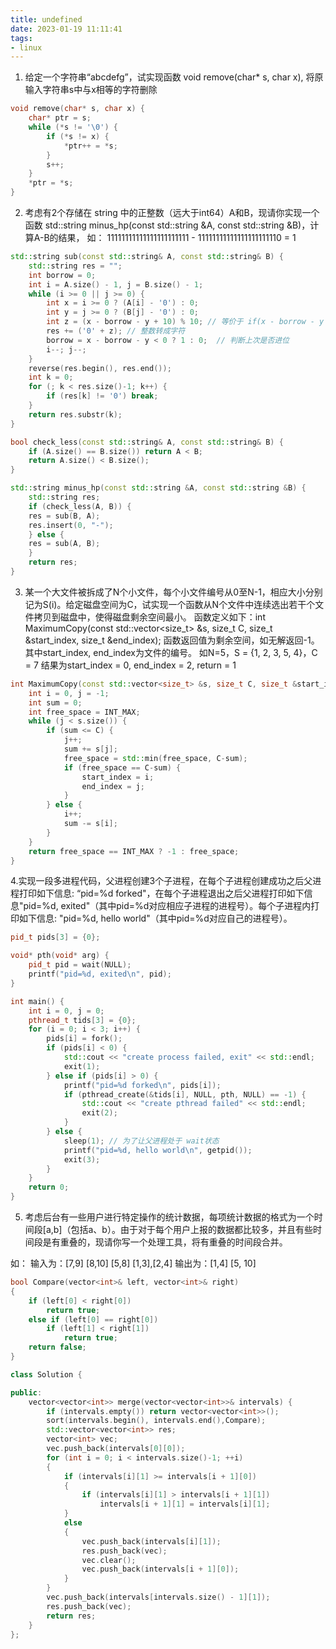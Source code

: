 ```yaml
---
title: undefined
date: 2023-01-19 11:11:41
tags:
- linux
---
```



1. 给定一个字符串“abcdefg”，试实现函数 void remove(char* s, char x), 将原输入字符串s中与x相等的字符删除
```cpp
void remove(char* s, char x) {
    char* ptr = s;
    while (*s != '\0') {
        if (*s != x) {
            *ptr++ = *s;
        }
        s++;
    }
    *ptr = *s;
}
```

2. 考虑有2个存储在 string 中的正整数（远大于int64）A和B，现请你实现一个函数 std::string minus_hp(const std::string &A, const std::string &B)，计算A-B的结果，
如： 11111111111111111111111 - 11111111111111111111110 = 1

```cpp
std::string sub(const std::string& A, const std::string& B) {
    std::string res = "";
    int borrow = 0;
    int i = A.size() - 1, j = B.size() - 1;
    while (i >= 0 || j >= 0) {
        int x = i >= 0 ? (A[i] - '0') : 0;
        int y = j >= 0 ? (B[j] - '0') : 0;
        int z = (x - borrow - y + 10) % 10; // 等价于 if(x - borrow - y < 0) { z = (x - borrow - y + 10) % 10;} else { z = x - borrow - y; }
        res += ('0' + z); // 整数转成字符
        borrow = x - borrow - y < 0 ? 1 : 0;  // 判断上次是否进位 
        i--; j--;
    }
    reverse(res.begin(), res.end());
    int k = 0;
    for (; k < res.size()-1; k++) {
        if (res[k] != '0') break;
    } 
    return res.substr(k);
}

bool check_less(const std::string& A, const std::string& B) {
    if (A.size() == B.size()) return A < B;
    return A.size() < B.size();
}

std::string minus_hp(const std::string &A, const std::string &B) {
    std::string res;
    if (check_less(A, B)) {
    res = sub(B, A);
    res.insert(0, "-");
    } else {
    res = sub(A, B);
    }
    return res;
}
```

3. 某一个大文件被拆成了N个小文件，每个小文件编号从0至N-1，相应大小分别记为S(i)。给定磁盘空间为C，试实现一个函数从N个文件中连续选出若干个文件拷贝到磁盘中，使得磁盘剩余空间最小。
函数定义如下：int MaximumCopy(const std::vector<size_t> &s, size_t C, size_t &start_index, size_t &end_index);
函数返回值为剩余空间，如无解返回-1。其中start_index, end_index为文件的编号。
如N=5，S = {1, 2, 3, 5, 4}，C = 7
结果为start_index = 0, end_index = 2, return = 1

```cpp
int MaximumCopy(const std::vector<size_t> &s, size_t C, size_t &start_index, size_t &end_index) {
    int i = 0, j = -1;
    int sum = 0;
    int free_space = INT_MAX;
    while (j < s.size()) {
        if (sum <= C) {
            j++;
            sum += s[j];
            free_space = std::min(free_space, C-sum);
            if (free_space == C-sum) {
                start_index = i;
                end_index = j;
            }
        } else {
            i++;
            sum -= s[i];
        }
    }
    return free_space == INT_MAX ? -1 : free_space;
}
```


4.实现一段多进程代码，父进程创建3个子进程，在每个子进程创建成功之后父进程打印如下信息: “pid=%d forked"，在每个子进程退出之后父进程打印如下信息"pid=%d, exited"（其中pid=%d对应相应子进程的进程号）。每个子进程内打印如下信息: "pid=%d, hello world"（其中pid=%d对应自己的进程号）。
```cpp
pid_t pids[3] = {0};

void* pth(void* arg) {
    pid_t pid = wait(NULL);
    printf("pid=%d, exited\n", pid);
}

int main() {
    int i = 0, j = 0;
    pthread_t tids[3] = {0};
    for (i = 0; i < 3; i++) {
        pids[i] = fork();
        if (pids[i] < 0) {
            std::cout << "create process failed, exit" << std::endl;
            exit(1);
        } else if (pids[i] > 0) {
            printf("pid=%d forked\n", pids[i]);
            if (pthread_create(&tids[i], NULL, pth, NULL) == -1) {
                std::cout << "create pthread failed" << std::endl;
                exit(2);
            }
        } else {
            sleep(1); // 为了让父进程处于 wait状态
            printf("pid=%d, hello world\n", getpid());
            exit(3);
        }
    }
    return 0;
}
```

5. 考虑后台有一些用户进行特定操作的统计数据，每项统计数据的格式为一个时间段[a,b]（包括a、b）。由于对于每个用户上报的数据都比较多，并且有些时间段是有重叠的，现请你写一个处理工具，将有重叠的时间段合并。

如：
输入为：[7,9] [8,10] [5,8] [1,3],[2,4]
输出为：[1,4] [5, 10]

```cpp
bool Compare(vector<int>& left, vector<int>& right)
{
	if (left[0] < right[0])
		return true;
	else if (left[0] == right[0])
		if (left[1] < right[1])
			return true;
	return false;
}

class Solution {

public:
	vector<vector<int>> merge(vector<vector<int>>& intervals) {
		if (intervals.empty()) return vector<vector<int>>();
		sort(intervals.begin(), intervals.end(),Compare);
		std::vector<vector<int>> res;
		vector<int> vec;
		vec.push_back(intervals[0][0]);
		for (int i = 0; i < intervals.size()-1; ++i)
		{
			if (intervals[i][1] >= intervals[i + 1][0])
            {
                if (intervals[i][1] > intervals[i + 1][1])
					intervals[i + 1][1] = intervals[i][1];
            }
			else
			{
				vec.push_back(intervals[i][1]);
				res.push_back(vec);
				vec.clear();
				vec.push_back(intervals[i + 1][0]);
			}
		}
		vec.push_back(intervals[intervals.size() - 1][1]);
		res.push_back(vec);
		return res;
	}
};
```